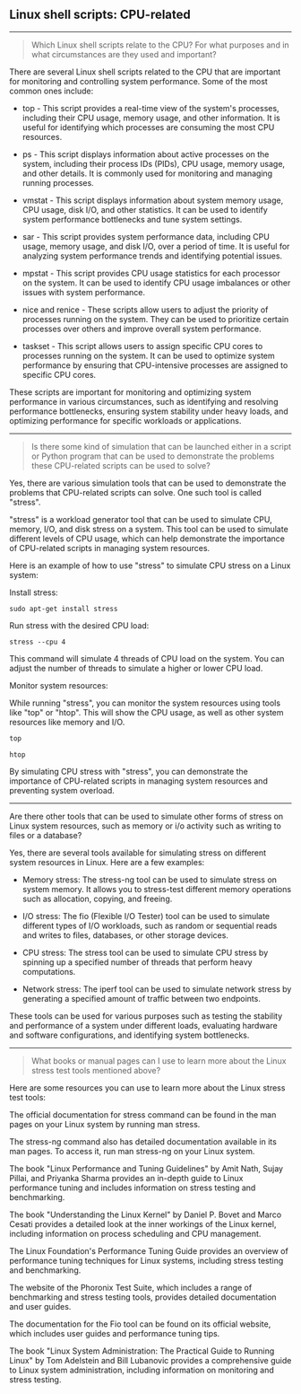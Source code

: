 ## Linux shell scripts: CPU-related

---
> Which Linux shell scripts relate to the CPU?  For what purposes and in what circumstances are they used and important?  

There are several Linux shell scripts related to the CPU that are important for monitoring and controlling system performance. Some of the most common ones include:

- top - This script provides a real-time view of the system's processes, including their CPU usage, memory usage, and other information. It is useful for identifying which processes are consuming the most CPU resources.

- ps - This script displays information about active processes on the system, including their process IDs (PIDs), CPU usage, memory usage, and other details. It is commonly used for monitoring and managing running processes.

- vmstat - This script displays information about system memory usage, CPU usage, disk I/O, and other statistics. It can be used to identify system performance bottlenecks and tune system settings.

- sar - This script provides system performance data, including CPU usage, memory usage, and disk I/O, over a period of time. It is useful for analyzing system performance trends and identifying potential issues.

- mpstat - This script provides CPU usage statistics for each processor on the system. It can be used to identify CPU usage imbalances or other issues with system performance.

- nice and renice - These scripts allow users to adjust the priority of processes running on the system. They can be used to prioritize certain processes over others and improve overall system performance.

- taskset - This script allows users to assign specific CPU cores to processes running on the system. It can be used to optimize system performance by ensuring that CPU-intensive processes are assigned to specific CPU cores.

These scripts are important for monitoring and optimizing system performance in various circumstances, such as identifying and resolving performance bottlenecks, ensuring system stability under heavy loads, and optimizing performance for specific workloads or applications.

---
> Is there some kind of simulation that can be launched either in a script or Python program that can be used to demonstrate the problems these CPU-related scripts can be used to solve?  

Yes, there are various simulation tools that can be used to demonstrate the problems that CPU-related scripts can solve. One such tool is called "stress".

"stress" is a workload generator tool that can be used to simulate CPU, memory, I/O, and disk stress on a system. This tool can be used to simulate different levels of CPU usage, which can help demonstrate the importance of CPU-related scripts in managing system resources.

Here is an example of how to use "stress" to simulate CPU stress on a Linux system:

Install stress:

```arduino
sudo apt-get install stress
```

Run stress with the desired CPU load:

```arduino
stress --cpu 4
```

This command will simulate 4 threads of CPU load on the system. You can adjust the number of threads to simulate a higher or lower CPU load.

Monitor system resources:

While running "stress", you can monitor the system resources using tools like "top" or "htop". This will show the CPU usage, as well as other system resources like memory and I/O.

```css
top
```

```
htop
```

By simulating CPU stress with "stress", you can demonstrate the importance of CPU-related scripts in managing system resources and preventing system overload.

---
Are there other tools that can be used to simulate other forms of stress on Linux system resources, such as memory or i/o activity such as writing to files or a database? 

Yes, there are several tools available for simulating stress on different system resources in Linux. Here are a few examples:

- Memory stress: The stress-ng tool can be used to simulate stress on system memory. It allows you to stress-test different memory operations such as allocation, copying, and freeing.

- I/O stress: The fio (Flexible I/O Tester) tool can be used to simulate different types of I/O workloads, such as random or sequential reads and writes to files, databases, or other storage devices.

- CPU stress: The stress tool can be used to simulate CPU stress by spinning up a specified number of threads that perform heavy computations.

- Network stress: The iperf tool can be used to simulate network stress by generating a specified amount of traffic between two endpoints.

These tools can be used for various purposes such as testing the stability and performance of a system under different loads, evaluating hardware and software configurations, and identifying system bottlenecks.

---
> What books or manual pages can I use to learn more about the Linux stress test tools mentioned above? 

Here are some resources you can use to learn more about the Linux stress test tools:

The official documentation for stress command can be found in the man pages on your Linux system by running man stress.

The stress-ng command also has detailed documentation available in its man pages. To access it, run man stress-ng on your Linux system.

The book "Linux Performance and Tuning Guidelines" by Amit Nath, Sujay Pillai, and Priyanka Sharma provides an in-depth guide to Linux performance tuning and includes information on stress testing and benchmarking.

The book "Understanding the Linux Kernel" by Daniel P. Bovet and Marco Cesati provides a detailed look at the inner workings of the Linux kernel, including information on process scheduling and CPU management.

The Linux Foundation's Performance Tuning Guide provides an overview of performance tuning techniques for Linux systems, including stress testing and benchmarking.

The website of the Phoronix Test Suite, which includes a range of benchmarking and stress testing tools, provides detailed documentation and user guides.

The documentation for the Fio tool can be found on its official website, which includes user guides and performance tuning tips.

The book "Linux System Administration: The Practical Guide to Running Linux" by Tom Adelstein and Bill Lubanovic provides a comprehensive guide to Linux system administration, including information on monitoring and stress testing.


